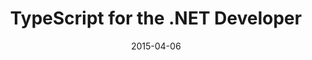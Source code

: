 ---
conference: CRINETA
location: Cedar Rapids, Iowa
title: TypeScript for the .NET Developer
date: 2015-04-06
---